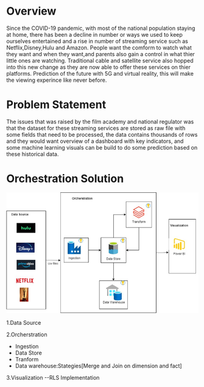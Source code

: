 # Overview
Since the COVID-19 pandemic, with most of the national population staying at home, there has been a decline in number or ways we used to keep ourselves entertained and a rise in number of streaming service such as Netflix,Disney,Hulu and Amazon. People want the comform to watch what they want and when they want,and parents also gain a control in what thier little ones are watching. Traditional cable and satellite service also hopped into this new change as they are now able to offer these services on thier platforms. Prediction of the future with 5G and virtual reality, this will make the viewing experince like never before.
# Problem Statement
The issues that was raised by the film academy and national regulator was that the dataset for these streaming services are stored as raw file with some fields that need to be processed, the data contains thousands of rows and they would want overview of a dashboard with key indicators, and some machine learning visuals can be build to do some prediction based on these historical data.
# Orchestration Solution
![My Image](https://github.com/lady-za/streaming-services/blob/59ec1b0500cdb7fda78d79753d2cdb943d741b55/Diagrams/Projects-Streaming%20Services.jpg)

1.Data Source

2.Orcherstration
  - Ingestion
  - Data Store
  - Tranform
  - Data warehouse:Stategies[Merge and Join on dimension and fact]

3.Visualization
--RLS Implementation

